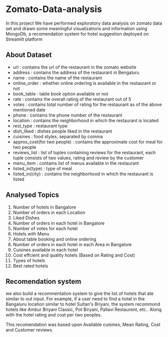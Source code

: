 # Zomato-Data-analysis

In this project We have performed exploratory data analysis on zomato data set and drawn some meaningful visualizations and information using MongoDb, a recomendation system for hotel suggestion deployed on Streamlit platform

## About Dataset

* url : contains the url of the restaurant in the zomato website   
* address : contains the address of the restaurant in Bengaluru   
* name : contains the name of the restaurant
* online_order : whether online ordering is available in the restaurant or not
* book_table : table book option available or not
* rate : contains the overall rating of the restaurant out of 5
* votes : contains total number of rating for the restaurant as of the above mentioned date
* phone : contains the phone number of the restaurant
* location : contains the neighborhood in which the restaurant is located
* rest_type : restaurant type
* dish_liked : dishes people liked in the restaurant
* cuisines : food styles, separated by comma
* approx_cost(for two people) : contains the approximate cost for meal for two people
* reviews_list : list of tuples containing reviews for the restaurant, each tuple consists of two values, rating and review by the customer
* menu_item : contains list of menus available in the restaurant
* listed_in(type) : type of meal
* listed_in(city) : contains the neighborhood in which the restaurant is listed

## Analysed Topics

1. Number of hotels in Bangalore
2. Number of orders in each Location
3. Liked Dishes
4. Number of orders in each hotel in Bangalore
5. Number of votes for each hotel
6. Hotels with Menu
7. About table booking and online ordering
8. Number of orders in each hotel in each Area in Bangalore
9. Cuisines available in each hotel
10. Cost effcient and quality hotels (Based on Rating and Cost)
11. Types of hotels
12. Best rated hotels

## Recomendation system 
we also build a recommentation system to give the list of hotels that ate similar to out input. For example, if a user need to find a hotel in the Bangaluru location similar to hotel Sultan's Briyani, the system recommond hotels like Ambur Briyani Classic, Pot Biryani, Pallavi Restaurent, etc.. Along with the hotel rating and cost per two peoples. 

This recomendation was based upon Available cuisines, Mean Rating, Cost and Customer reviews.
